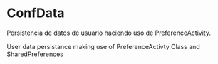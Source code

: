 # ConfData
Persistencia de datos de usuario haciendo uso de PreferenceActivity.

User data persistance making use of PreferenceActivty Class and SharedPreferences
